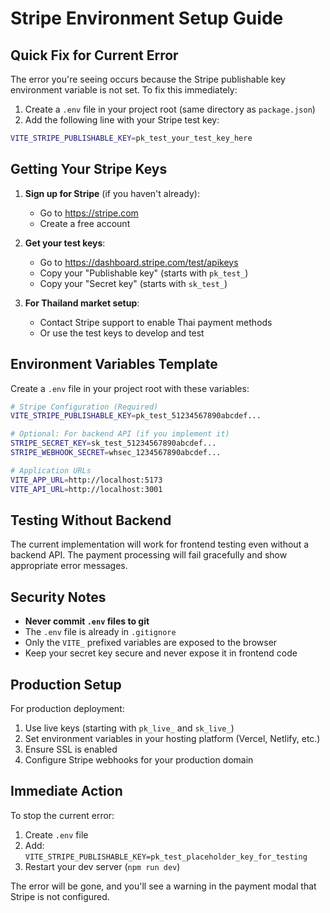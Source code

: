 # Stripe Environment Setup Guide

## Quick Fix for Current Error

The error you're seeing occurs because the Stripe publishable key environment variable is not set. To fix this immediately:

1. Create a `.env` file in your project root (same directory as `package.json`)
2. Add the following line with your Stripe test key:

```bash
VITE_STRIPE_PUBLISHABLE_KEY=pk_test_your_test_key_here
```

## Getting Your Stripe Keys

1. **Sign up for Stripe** (if you haven't already):

   - Go to https://stripe.com
   - Create a free account

2. **Get your test keys**:

   - Go to https://dashboard.stripe.com/test/apikeys
   - Copy your "Publishable key" (starts with `pk_test_`)
   - Copy your "Secret key" (starts with `sk_test_`)

3. **For Thailand market setup**:
   - Contact Stripe support to enable Thai payment methods
   - Or use the test keys to develop and test

## Environment Variables Template

Create a `.env` file in your project root with these variables:

```bash
# Stripe Configuration (Required)
VITE_STRIPE_PUBLISHABLE_KEY=pk_test_51234567890abcdef...

# Optional: For backend API (if you implement it)
STRIPE_SECRET_KEY=sk_test_51234567890abcdef...
STRIPE_WEBHOOK_SECRET=whsec_1234567890abcdef...

# Application URLs
VITE_APP_URL=http://localhost:5173
VITE_API_URL=http://localhost:3001
```

## Testing Without Backend

The current implementation will work for frontend testing even without a backend API. The payment processing will fail gracefully and show appropriate error messages.

## Security Notes

- **Never commit `.env` files to git**
- The `.env` file is already in `.gitignore`
- Only the `VITE_` prefixed variables are exposed to the browser
- Keep your secret key secure and never expose it in frontend code

## Production Setup

For production deployment:

1. Use live keys (starting with `pk_live_` and `sk_live_`)
2. Set environment variables in your hosting platform (Vercel, Netlify, etc.)
3. Ensure SSL is enabled
4. Configure Stripe webhooks for your production domain

## Immediate Action

To stop the current error:

1. Create `.env` file
2. Add: `VITE_STRIPE_PUBLISHABLE_KEY=pk_test_placeholder_key_for_testing`
3. Restart your dev server (`npm run dev`)

The error will be gone, and you'll see a warning in the payment modal that Stripe is not configured.
